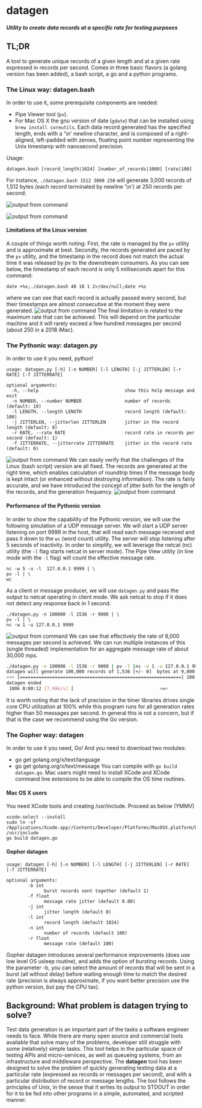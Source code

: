 # datagen
##### Utility to create data records at a specific rate for testing purposes
## TL;DR
A tool to generate unique records of a given length and at a given rate expressed in
records per second. Comes in three basic flavors (a golang version has been added),
a bash script, a go and a python programs.
### The Linux way: datagen.bash
In order to use it, some prerequisite components are needed:
- Pipe Viewer tool (`pv`).
- For Mac OS X the gnu version of date (`gdate`) that can be installed using `brew install coreutils`.
Each data record generated has the specified length, ends with a '\n' newline character, and is composed
of a right-aligned, left-padded with zeroes, floating point number representing the Unix timestamp with nanosecond precision.

Usage:
```
datagen.bash [record_length|1024] [number_of_records|1000] [rate|100]
```
For instance, `./datagen.bash 1512 3000 250` will generate 3,000 records of 1,512 bytes (each record terminated by newline '\n') at 250 records per second:

![output from command](/images/Screen_Shot_datagen.png)

![output from command](/images/ScreenMovie-bash.gif)

#### Limitations of the Linux version
A couple of things worth noting: First, the rate is managed by the `pv` utility and is approximate at best.
Secondly, the records generated are paced by the `pv` utility, and the timestamp in the record does not match
the actual time it was released by pv to the downstream consumers. As you can see below, the timestamp of each record is only 5 milliseconds apart for this command:
```
date +%s;./datagen.bash 40 10 1 2>/dev/null;date +%s
```
where we can see that each record is actually passed every second, but their timestamps are almost consecutive at the moment they were generated.
![output from command](/images/Screen_Shot_datagen_limitation.png)
The final limitation is related to the maximum rate that can be achieved. This will depend on the particular machine and it will rarely exceed a few hundred messages per second (about 250 in a 2018 iMac).
### The Pythonic way: datagen.py
In order to use it you need, python!
```
usage: datagen.py [-h] [-n NUMBER] [-l LENGTH] [-j JITTERLEN] [-r RATE] [-f JITTERRATE]

optional arguments:
  -h, --help                                show this help message and exit
  -n NUMBER, --number NUMBER                number of records (default: 10)
  -l LENGTH, --length LENGTH                record length (default: 100)
  -j JITTERLEN, --jitterlen JITTERLEN       jitter in the record length (default: 0)
  -r RATE, --rate RATE                      record rate in records per second (default: 1)
  -f JITTERRATE, --jitterrate JITTERRATE    jitter in the record rate (default: 0)
```

![output from command](/images/ScreenMovie-python.gif)
We can easily verify that the challenges of the Linux (bash script) version are all fixed.
The records are generated at the right time, which enables calculation of roundtrip times if the message body is kept intact
(or enhanced without destroying information). The rate is fairly accurate, and we have introduced the concept of jitter
both for the length of the records, and the generation frequency.
![output from command](/images/Screen_Shot_python.png)

#### Performance of the Pythonic version
In order to show the capability of the Pythonic version, we will use the following simulation of a UDP message server.
We will start a UDP server listening on port 9999 in the host, that will read each message received and pass it down to the `wc` (word count) utility. The server will stop listening after 5 seconds of inactivity.
In order to simplify, we will leverage the netcat (nc) utility (the `-l` flag starts netcat in server mode). The Pipe View utility (in line mode with the `-l` flag) will count the effective message rate.
```
nc -w 5 -u -l  127.0.0.1 9999 | \
pv -l | \
wc
```
As a client or message producer, we will use `datagen.py` and pass the output to netcat operating in client mode. We ask netcat to stop if it does not detect any response back in 1 second.
```
./datagen.py -n 100000 -l 1536 -r 9000 | \
pv -l | \
nc -w 1 -u 127.0.0.1 9999
```
![output from command](/images/ScreenMovie-performance.gif)
We can see that effectively the rate of 8,000 messages per second is achieved. We can run multiple instances of this (single threaded) implementation for an aggregate message rate of about 30,000 mps.
```bash
./datagen.py -n 100000 -l 1536 -r 9000 | pv -l |nc -w 1 -u 127.0.0.1 9999
datagen will generate 100,000 records of 1,536 [+/- 0]  bytes at 9,000.00 [+/- 0.00] records per second
>>> [============================================================] 100.00% ...100,000 @8,014.48 rps. Bytes: 153,600,000 <1,536.00>                      ]
datagen ended
 100k 0:00:12 [7.99k/s] [                                <=>                                                                                            ]
```
It is worth noting that the lack of precision in the timer libraries drives single core CPU utilization at 100% while this program runs for all generation rates higher than 50 messages per second. In general this is not a concern, but if that is the case we recommend using the Go version.
### The Gopher way: datagen
In order to use it you need, Go! And you need to download two modules:
- go get golang.org/x/text/language
- go get golang.org/x/text/message
You can compile with `go build datagen.go`. Mac users might need to install XCode and XCode command line extensions to be able to compile the OS time routines.
#### Mac OS X users
You need XCode tools and creating /usr/include. Proceed as below (YMMV)
```
xcode-select --install
sudo ln -sf /Applications/Xcode.app//Contents/Developer/Platforms/MacOSX.platform/Developer/SDKs/MacOSX.sdk/usr/include /usr/include
go build datagen.go
```
#### Gopher datagen
```
usage: datagen [-h] [-n NUMBER] [-l LENGTH] [-j JITTERLEN] [-r RATE] [-f JITTERRATE]

optional arguments:
        -b int
              burst records sent together (default 1)
        -f float
              message rate jitter (default 0.00)
        -j int
              jitter length (default 0)
        -l int
              record length (default 1024)
        -n int
              number of records (default 100)
        -r float
              message rate (default 100)

```
Gopher datagen introduces several performance improvements (does use low level OS usleep routine), and adds the option of *bursting* records. Using the parameter -b, you can select the amount of records that will be sent in a burst (all without delay) before waiting enough time to match the desired rate (precision is always approximate, if you want better precision use the python version, but pay the CPU tax).
## Background: What problem is datagen trying to solve?
Test data generation is an important part of the tasks a software engineer needs to face.
While there are many open source and commercial tools available that solve many of the
problems, developer still struggle with some (relatively) simple tasks.
This tool helps in the particular space of testing APIs and micro-services, as well as
queueing systems, from an infrastructure and middleware perspective.
The **datagen** tool has been designed to solve the problem of quickly generating
testing data at a particular rate (expressed as records or messages per second),
and with a particular distribution of record or message lengths. The tool follows
the principles of Unix, in the sense that it writes its output to STDOUT in order
for it to be fed into other programs in a simple, automated, and scripted manner.
